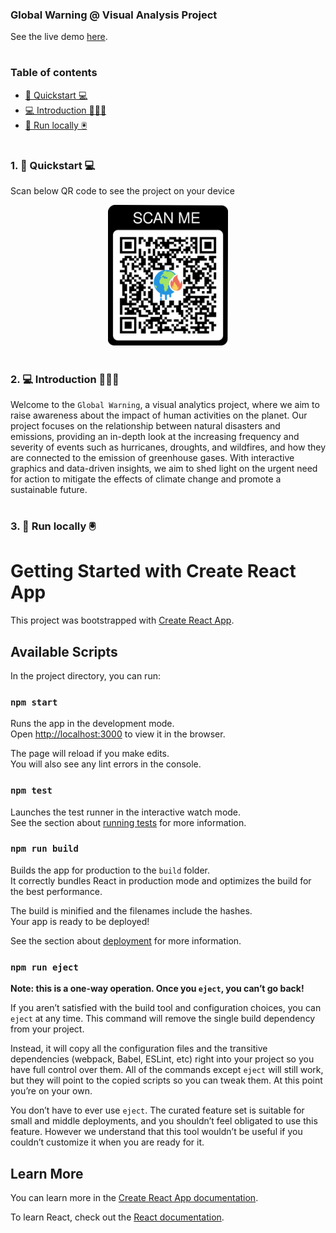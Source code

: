 ### Global Warning @ Visual Analysis Project

See the live demo [here](http://mohammadzainabbas.tech/global-warning/).

#

### Table of contents

- [🚀 Quickstart 💻](#quickstart)
- [💻 Introduction 👨🏻‍💻](#introduction)
- [🚀 Run locally 🖲️](#run-locally)

#

<a id="quickstart" />

### 1. 🚀 Quickstart 💻

Scan below QR code to see the project on your device

<p align="center">
  <img src="https://github.com/mohammadzainabbas/global-warning/blob/dev/public/assets/qr-code.png?raw=true" width="auto" height="225">
</p>

#

<a id="introduction" />

### 2. 💻 Introduction 👨🏻‍💻

Welcome to the `Global Warning`, a visual analytics project, where we aim to raise awareness about the impact of human activities on the planet. Our project focuses on the relationship between natural disasters and emissions, providing an in-depth look at the increasing frequency and severity of events such as hurricanes, droughts, and wildfires, and how they are connected to the emission of greenhouse gases. With interactive graphics and data-driven insights, we aim to shed light on the urgent need for action to mitigate the effects of climate change and promote a sustainable future.

#

<a id="run-locally" />

### 3. 🚀 Run locally 🖲️




# Getting Started with Create React App

This project was bootstrapped with [Create React App](https://github.com/facebook/create-react-app).

## Available Scripts

In the project directory, you can run:

### `npm start`

Runs the app in the development mode.\
Open [http://localhost:3000](http://localhost:3000) to view it in the browser.

The page will reload if you make edits.\
You will also see any lint errors in the console.

### `npm test`

Launches the test runner in the interactive watch mode.\
See the section about [running tests](https://facebook.github.io/create-react-app/docs/running-tests) for more information.

### `npm run build`

Builds the app for production to the `build` folder.\
It correctly bundles React in production mode and optimizes the build for the best performance.

The build is minified and the filenames include the hashes.\
Your app is ready to be deployed!

See the section about [deployment](https://facebook.github.io/create-react-app/docs/deployment) for more information.

### `npm run eject`

**Note: this is a one-way operation. Once you `eject`, you can’t go back!**

If you aren’t satisfied with the build tool and configuration choices, you can `eject` at any time. This command will remove the single build dependency from your project.

Instead, it will copy all the configuration files and the transitive dependencies (webpack, Babel, ESLint, etc) right into your project so you have full control over them. All of the commands except `eject` will still work, but they will point to the copied scripts so you can tweak them. At this point you’re on your own.

You don’t have to ever use `eject`. The curated feature set is suitable for small and middle deployments, and you shouldn’t feel obligated to use this feature. However we understand that this tool wouldn’t be useful if you couldn’t customize it when you are ready for it.

## Learn More

You can learn more in the [Create React App documentation](https://facebook.github.io/create-react-app/docs/getting-started).

To learn React, check out the [React documentation](https://reactjs.org/).
